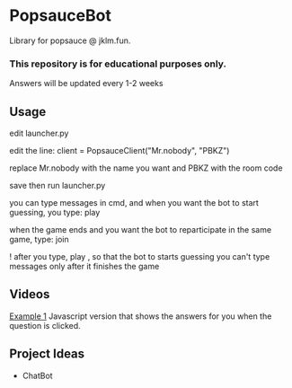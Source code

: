 # PopsauceBot
Library for popsauce @ jklm.fun.

### This repository is for educational purposes only.

Answers will be updated every 1-2 weeks

## Usage
edit launcher.py

edit the line: client = PopsauceClient("Mr.nobody", "PBKZ")

replace Mr.nobody with the name you want and PBKZ with the room code

save then run launcher.py

you can type messages in cmd, and when you want the bot to start guessing, you type: play

when the game ends and you want the bot to reparticipate in the same game, type: join

! after you type, play , so that the bot to starts guessing you can't type messages only after it finishes the game

## Videos
[Example 1](https://www.youtube.com/watch?v=lXkM882SYpU)
Javascript version that shows the answers for you when the question is clicked.

## Project Ideas
- ChatBot
